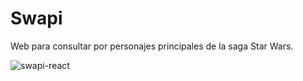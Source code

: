 # Swapi

Web para consultar por personajes principales de la saga Star Wars.

![swapi-react](https://user-images.githubusercontent.com/32284071/38210472-ed65d0e2-368d-11e8-85e2-64b3a3e5f031.png)
